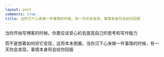 ```yaml
---
layout: post
comments: true
title: 当你沉下心来做一件事情的时候，有一天你会发现，事情本身将会给你回报
---
```




当你开始写博客的时候，你更应该安心的去提高自己的思考和写作能力



而不是想着如何将它变现，这将本末倒置。当你沉下心来做一件事情的时候，有一天你会发现，事情本身将会给你回报

